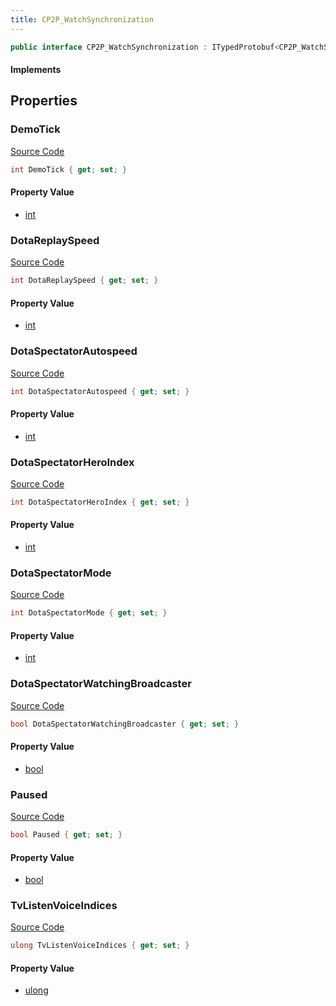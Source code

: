 ```yaml
---
title: CP2P_WatchSynchronization
---
```


```csharp
public interface CP2P_WatchSynchronization : ITypedProtobuf<CP2P_WatchSynchronization>, INativeHandle
```

#### Implements

## Properties

### DemoTick

[Source Code](https://github.com/swiftly-solution/swiftlys2/blob/beta/managed/src/SwiftlyS2.Generated/Protobufs/Interfaces/CP2P_WatchSynchronization.cs#L13)

```csharp
int DemoTick { get; set; }
```

#### Property Value

- [int](https://learn.microsoft.com/dotnet/api/system.int32)

### DotaReplaySpeed

[Source Code](https://github.com/swiftly-solution/swiftlys2/blob/beta/managed/src/SwiftlyS2.Generated/Protobufs/Interfaces/CP2P_WatchSynchronization.cs#L34)

```csharp
int DotaReplaySpeed { get; set; }
```

#### Property Value

- [int](https://learn.microsoft.com/dotnet/api/system.int32)

### DotaSpectatorAutospeed

[Source Code](https://github.com/swiftly-solution/swiftlys2/blob/beta/managed/src/SwiftlyS2.Generated/Protobufs/Interfaces/CP2P_WatchSynchronization.cs#L31)

```csharp
int DotaSpectatorAutospeed { get; set; }
```

#### Property Value

- [int](https://learn.microsoft.com/dotnet/api/system.int32)

### DotaSpectatorHeroIndex

[Source Code](https://github.com/swiftly-solution/swiftlys2/blob/beta/managed/src/SwiftlyS2.Generated/Protobufs/Interfaces/CP2P_WatchSynchronization.cs#L28)

```csharp
int DotaSpectatorHeroIndex { get; set; }
```

#### Property Value

- [int](https://learn.microsoft.com/dotnet/api/system.int32)

### DotaSpectatorMode

[Source Code](https://github.com/swiftly-solution/swiftlys2/blob/beta/managed/src/SwiftlyS2.Generated/Protobufs/Interfaces/CP2P_WatchSynchronization.cs#L22)

```csharp
int DotaSpectatorMode { get; set; }
```

#### Property Value

- [int](https://learn.microsoft.com/dotnet/api/system.int32)

### DotaSpectatorWatchingBroadcaster

[Source Code](https://github.com/swiftly-solution/swiftlys2/blob/beta/managed/src/SwiftlyS2.Generated/Protobufs/Interfaces/CP2P_WatchSynchronization.cs#L25)

```csharp
bool DotaSpectatorWatchingBroadcaster { get; set; }
```

#### Property Value

- [bool](https://learn.microsoft.com/dotnet/api/system.boolean)

### Paused

[Source Code](https://github.com/swiftly-solution/swiftlys2/blob/beta/managed/src/SwiftlyS2.Generated/Protobufs/Interfaces/CP2P_WatchSynchronization.cs#L16)

```csharp
bool Paused { get; set; }
```

#### Property Value

- [bool](https://learn.microsoft.com/dotnet/api/system.boolean)

### TvListenVoiceIndices

[Source Code](https://github.com/swiftly-solution/swiftlys2/blob/beta/managed/src/SwiftlyS2.Generated/Protobufs/Interfaces/CP2P_WatchSynchronization.cs#L19)

```csharp
ulong TvListenVoiceIndices { get; set; }
```

#### Property Value

- [ulong](https://learn.microsoft.com/dotnet/api/system.uint64)

